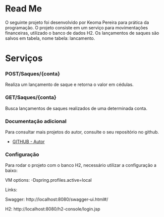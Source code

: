 # Read Me
O seguinte projeto foi desenvolvido por Keoma Pereira para prática da programação. O projeto consiste em um serviço para movimentações financeiras, utilizado o banco de dados H2. Os lançamentos de saques são salvos em tabela, nome tabela: lancamento.

# Serviços

### POST/Saques/{conta}
Realiza um lançamento de saque e retorna o valor em cédulas.

### GET/Saques/{conta}
Busca lançamentos de saques realizados de uma determinada conta.

### Documentação adicional
Para consultar mais projetos do autor, consulte o seu repositório no github.

* [GITHUB - Autor](https://github.com/KeomaPereira)

### Configuração
Para rodar o projeto com o banco H2, necessário utilizar a configuração a baixo:

VM options: -Dspring.profiles.active=local

Links:

Swagger: http://localhost:8080/swagger-ui.html#/

H2: http://localhost:8080/h2-console/login.jsp


